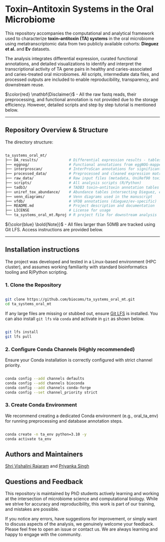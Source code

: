 # Toxin–Antitoxin Systems in the Oral Microbiome

This repository accompanies the computational and analytical framework used to characterize **toxin–antitoxin (TA) systems** in the oral microbiome using metatranscriptomic data from two publicly available cohorts: **Dieguez et al.** and **Ev** datasets.

The analysis integrates differential expression, curated functional annotations, and detailed visualizations to identify and interpret the transcriptional activity of TA gene pairs in healthy and caries-associated and caries-treated oral microbiomes. All scripts, intermediate data files, and processed outputs are included to enable reproducibility, transparency, and downstream reuse.

$\color{red} \mathbf{Disclaimer}$ - All the raw fastq reads, their preprocessing, and functional annotation is not provided due to the storage efficiency. However, detailed scripts and step by step tutorial is mentioned below.

---

## Repository Overview & Structure

The directory structure:

```bash

ta_systems_oral_mt/
├── DA_results/              # Differential expression results - tables and visualizations
├── eggnog/                  # Functional annotations from eggNOG-mapper
├── interproscan/            # InterProScan annotations for significant genes
├── processed_data/          # Preprocessed and cleaned expression matrices
├── raw_data/                # Raw input files (metadata, UniRef90 toxin-antitoxin files, functional gene tables)
├── scripts/                 # All analysis scripts (R/Python)
├── tadb3/                   # TADB3 toxin–antitoxin annotation tables and sequences
├── uniref_tox_abundance/    # Abundance tables intersecting Dieguez, ev and UniRef90 toxin–antitoxin gene clusters
├── venn_diagrams/           # Venn diagrams used in the manuscript
├── vfdb/                    # VFDB annotations (dieguez/ev-specific)
├── README.md                # Project description and documentation
├── LICENSE                  # License for usage
└── ta_systems_oral_mt.Rproj # R project file for downstream analysis

```

${\color{blue} \bold{Note}}$ - All files larger than 50MB are tracked using Git LFS. Access instructions are provided below.

---

## Installation instructions

The project was developed and tested in a Linux-based environment (HPC cluster), and assumes working familiarity with standard bioinformatics tooling and R/Python scripting.

### 1. Clone the Repository

```bash

git clone https://github.com/biocoms/ta_systems_oral_mt.git
cd ta_systems_oral_mt

```

If any large files are missing or stubbed out, ensure [Git LFS](https://docs.github.com/en/repositories/working-with-files/managing-large-files/installing-git-large-file-storage) is installed. You can also install `git lfs` via `conda` and activate in `git` as shown below.

```bash

git lfs install
git lfs pull

```

### 2. Configure Conda Channels (Highly recommended)

Ensure your Conda installation is correctly configured with strict channel priority.

```bash

conda config --add channels defaults
conda config --add channels bioconda
conda config --add channels conda-forge
conda config --set channel_priority strict

```

### 3. Create Conda Environment

We recommend creating a dedicated Conda environment (e.g., oral_ta_env) for running preprocessing and database annotation steps.

```bash

conda create -n ta_env python=3.10 -y
conda activate ta_env

```

## Authors and Maintainers

[Shri Vishalini Rajaram](https://github.com/shrivishalinirajaram) and [Priyanka Singh](https://github.com/decoder108)

## Questions and Feedback

This repository is maintained by PhD students actively learning and working at the intersection of microbiome science and computational biology. While we strive for accuracy and reproducibility, this work is part of our training, and mistakes are possible.

If you notice any errors, have suggestions for improvement, or simply want to discuss aspects of the analysis, we genuinely welcome your feedback. Please feel free to open an issue or contact us. We are always learning and happy to engage with the community.
